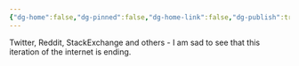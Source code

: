 ```yaml
---
{"dg-home":false,"dg-pinned":false,"dg-home-link":false,"dg-publish":true,"tags":["dgblip"],"disabled rules":["yaml-title","yaml-title-alias","file-name-heading"],"title":"philipp on mastodon @ 2023-06-26","created-date":"2023-06-26T08:55:06","id":110609675517375090,"updated-date":"2025-05-02T08:50:43","dg-path":"blips/110609675517375087.md","permalink":"/blips/110609675517375087/","dgPassFrontmatter":true}
---
```



Twitter, Reddit, StackExchange and others - I am sad to see that this iteration of the internet is ending.




